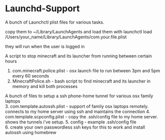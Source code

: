 # Launchd-Support
A bunch of Launchctl plist files for various tasks. 



copy them to ~/Library/LaunchAgents 
and load them with 
launchctl load /Users/your_name/Library/LaunchAgents/com.your.file.plist

they will run when the user is logged in

A script to stop minecraft and its launcher from running between certain hours

1. com.minecraft.police.plist - osx launch file to run between 3pm and 5pm every 60 seconds  
2. MinecraftPolice.sh  -  bash script to find minecraft and its launcher in memory and kill both processes  


A bunch of files to setup a ssh phone-home tunnel for various osx family laptops  
3. com.template.autossh.plist - support of family osx laptops remotely. connects to my home server using ssh and maintains the connection 
4. com.template.scpconfig.plist - copy the .ssh/config file to my home server. shows the tunnels i've setup. 
5. config - example .ssh/config file  
6. create your own passwordless ssh keys for this to work and install autossh using homebrew 

